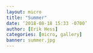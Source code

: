 ```yaml
---
layout: micro
title: "Summer" 
date: ‘2018-08-18 15:33 -0700’
author: [Erik Hess]
categories: [micro, gallery]
banner: summer.jpg
--- 
```

